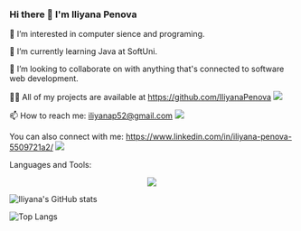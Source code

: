### Hi there 👋 I'm Iliyana Penova

👀 I’m interested in computer sience and programing.

🌱 I’m currently learning Java at SoftUni.

💞️ I’m looking to collaborate on with anything that's connected to software web development.

👨‍💻 All of my projects are available at https://github.com/IliyanaPenova <img src="https://img.shields.io/badge/GitHub-100000?style=for-the-badge&logo=github&logoColor=white" /> 

📫 How to reach me: iliyanap52@gmail.com  <img src="https://img.shields.io/badge/Gmail-FF6C37?style=for-the-badge&logo=Gmail&logoColor=white" />

You can also connect with me: https://www.linkedin.com/in/iliyana-penova-5509721a2/ <img src="https://img.shields.io/badge/LinkedIn-0077B5?style=for-the-badge&logo=linkedin&logoColor=white" /> 

  
Languages and Tools:
<p align="center">
  <a href="https://skillicons.dev">
    <img src="https://skillicons.dev/icons?i=java,idea,vscode,html,css,git,github" />
  </a>
</p>

![Iliyana's GitHub stats](https://github-readme-stats.vercel.app/api?username=IliyanaPenova&show_icons=true&theme=tokyonight)

![Top Langs](https://github-readme-stats.vercel.app/api/top-langs/?username=IliyanaPenova&layout=compact&theme=tokyonight)





